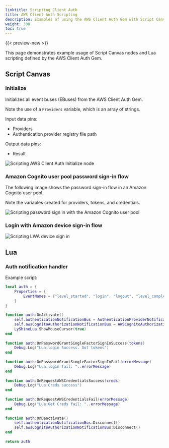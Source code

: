 ```yaml
---
linktitle: Scripting Client Auth
title: AWS Client Auth Scripting
description: Examples of using the AWS Client Auth Gem with Script Canvas and Lua in Open 3D Engine (O3DE).
weight: 300
toc: true
---
```


{{< preview-new >}}

This page demonstrates example usage of Script Canvas nodes and Lua scripting defined by the AWS Client Auth Gem.

## Script Canvas

### Initialize

Initializes all event buses (EBuses) from the AWS Client Auth Gem.

Note the use of a `Providers` variable, which is an array of strings.

Input data pins:

* Providers
* Authentication provider registry file path

Output data pins:

* Result

![Scripting AWS Client Auth Initialize node](/images/user-guide/gems/reference/aws/aws-client-auth/scripting-initialize.png)

### Amazon Cognito user pool password sign-in flow

The following image shows the password sign-in flow in an Amazon Cognito user pool.

Note the variables created for providers, tokens, and credentials.

![Scripting password sign in with the Amazon Cognito user pool](/images/user-guide/gems/reference/aws/aws-client-auth/scripting-password-sign-in.png)

### Login with Amazon device sign-in flow

![Scripting LWA device sign in](/images/user-guide/gems/reference/aws/aws-client-auth/scripting-lwa-device-sign-in.png)

## Lua

### Auth notification handler

Example script:

```lua
local auth = {
    Properties = {
        EventNames = {"level_started", "login", "logout", "level_completed"}
    }
}
 
function auth:OnActivate()
    self.authenticationNotificationBus = AuthenticationProviderNotificationBus.Connect(self)
    self.awsCognitoAuthorizationNotificationBus = AWSCognitoAuthorizationNotificationBus.Connect(self)
    LyShineLua.ShowMouseCursor(true)
end
 
function auth:OnPasswordGrantSingleFactorSignInSuccess(tokens)
    Debug.Log("Lua:login Success. Got tokens")
end
 
function auth:OnPasswordGrantSingleFactorSignInFail(errorMessage)
    Debug.Log("Lua:login fail: "..errorMessage)
end
 
function auth:OnRequestAWSCredentialsSuccess(creds)
    Debug.Log("Lua:Creds success")
end
 
function auth:OnRequestAWSCredentialsFail(errorMessage)
    Debug.Log("Lua:Get Creds fail: "..errorMessage)
end
 
function auth:OnDeactivate()   
    self.authenticationNotificationBus:Disconnect()
    self.awsCognitoAuthorizationNotificationBus:Disconnect()
end
 
return auth
```
